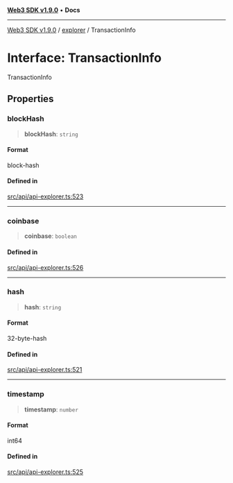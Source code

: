 [**Web3 SDK v1.9.0**](../../../README.md) • **Docs**

***

[Web3 SDK v1.9.0](../../../globals.md) / [explorer](../README.md) / TransactionInfo

# Interface: TransactionInfo

TransactionInfo

## Properties

### blockHash

> **blockHash**: `string`

#### Format

block-hash

#### Defined in

[src/api/api-explorer.ts:523](https://github.com/Mystic-Nayy/alephium-web3/blob/c1afd789a197ce5fe21f08c2965942090157c33d/packages/web3/src/api/api-explorer.ts#L523)

***

### coinbase

> **coinbase**: `boolean`

#### Defined in

[src/api/api-explorer.ts:526](https://github.com/Mystic-Nayy/alephium-web3/blob/c1afd789a197ce5fe21f08c2965942090157c33d/packages/web3/src/api/api-explorer.ts#L526)

***

### hash

> **hash**: `string`

#### Format

32-byte-hash

#### Defined in

[src/api/api-explorer.ts:521](https://github.com/Mystic-Nayy/alephium-web3/blob/c1afd789a197ce5fe21f08c2965942090157c33d/packages/web3/src/api/api-explorer.ts#L521)

***

### timestamp

> **timestamp**: `number`

#### Format

int64

#### Defined in

[src/api/api-explorer.ts:525](https://github.com/Mystic-Nayy/alephium-web3/blob/c1afd789a197ce5fe21f08c2965942090157c33d/packages/web3/src/api/api-explorer.ts#L525)
